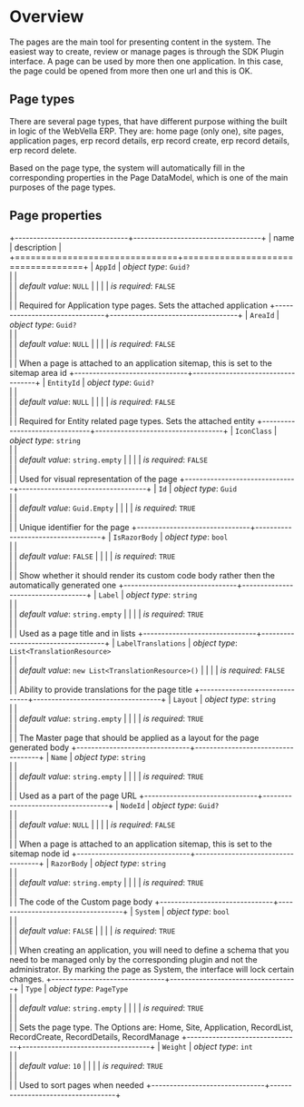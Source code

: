 ﻿<!--{"sort_order":1, "name": "overview", "label": "Overview"}-->
# Overview

The pages are the main tool for presenting content in the system. The easiest way to create, review or manage pages is through the SDK Plugin interface. 
A page can be used by more then one application. In this case, the page could be opened from more then one url and this is OK.

## Page types

There are several page types, that have different purpose withing the built in logic of the WebVella ERP. They are: home page (only one), site pages, application pages, erp record details, erp record create, erp record details, erp record delete.

Based on the page type, the system will automatically fill in the corresponding properties in the Page DataModel, which is one of the main purposes of the page types.

## Page properties

+-------------------------------+-----------------------------------+
| name                          | description                       |
+===============================+===================================+
| `AppId`                       | *object type*: `Guid?`                         
|                               |         
|                               | *default value*: `NULL`
|                               |
|                               | *is required*: `FALSE`                      
|                               |                                   
|                               | Required for Application type pages. Sets the attached application
+-------------------------------+-----------------------------------+
| `AreaId`                      | *object type*: `Guid?`                         
|                               |         
|                               | *default value*: `NULL`
|                               |
|                               | *is required*: `FALSE`                      
|                               |                                   
|                               | When a page is attached to an application sitemap, this is set to the sitemap area id
+-------------------------------+-----------------------------------+
| `EntityId`                    | *object type*: `Guid?`                         
|                               |         
|                               | *default value*: `NULL`
|                               |
|                               | *is required*: `FALSE`                      
|                               |                                   
|                               | Required for Entity related page types. Sets the attached entity
+-------------------------------+-----------------------------------+
| `IconClass`                   | *object type*: `string`                         
|                               |         
|                               | *default value*: `string.empty`
|                               |
|                               | *is required*: `FALSE`                      
|                               |                                   
|                               | Used for visual representation of the page 
+-------------------------------+-----------------------------------+
| `Id`                          | *object type*: `Guid`                         
|                               |         
|                               | *default value*: `Guid.Empty`
|                               |
|                               | *is required*: `TRUE`                      
|                               |                                   
|                               | Unique identifier for the page
+-------------------------------+-----------------------------------+
| `IsRazorBody`                 | *object type*: `bool`                         
|                               |         
|                               | *default value*: `FALSE`
|                               |
|                               | *is required*: `TRUE`                      
|                               |                                   
|                               | Show whether it should render its custom code body rather then the automatically generated one
+-------------------------------+-----------------------------------+
| `Label`                       | *object type*: `string`                         
|                               |         
|                               | *default value*: `string.empty`
|                               |
|                               | *is required*: `TRUE`                      
|                               |                                   
|                               | Used as a page title and in lists
+-------------------------------+-----------------------------------+
| `LabelTranslations`           | *object type*: `List<TranslationResource>`                         
|                               |         
|                               | *default value*: `new List<TranslationResource>()`
|                               |
|                               | *is required*: `FALSE`                      
|                               |                                   
|                               | Ability to provide translations for the page title
+-------------------------------+-----------------------------------+
| `Layout`                      | *object type*: `string`                         
|                               |         
|                               | *default value*: `string.empty`
|                               |
|                               | *is required*: `TRUE`                      
|                               |                                   
|                               | The Master page that should be applied as a layout for the page generated body
+-------------------------------+-----------------------------------+
| `Name`                        | *object type*: `string`                         
|                               |         
|                               | *default value*: `string.empty`
|                               |
|                               | *is required*: `TRUE`                      
|                               |                                   
|                               | Used as a part of the page URL 
+-------------------------------+-----------------------------------+
| `NodeId`                      | *object type*: `Guid?`                         
|                               |         
|                               | *default value*: `NULL`
|                               |
|                               | *is required*: `FALSE`                      
|                               |                                   
|                               | When a page is attached to an application sitemap, this is set to the sitemap node id
+-------------------------------+-----------------------------------+
| `RazorBody`                   | *object type*: `string`                         
|                               |         
|                               | *default value*: `string.empty`
|                               |
|                               | *is required*: `TRUE`                      
|                               |                                   
|                               | The code of the Custom page body
+-------------------------------+-----------------------------------+
| `System`                      | *object type*: `bool`                         
|                               |         
|                               | *default value*: `FALSE`
|                               |
|                               | *is required*: `TRUE`                      
|                               |                                   
|                               | When creating an application, you will need to define a schema that you need to be managed only by the corresponding plugin and not the administrator. By marking the page as System, the interface will lock certain changes.
+-------------------------------+-----------------------------------+
| `Type`                        | *object type*: `PageType`                         
|                               |         
|                               | *default value*: `string.empty`
|                               |
|                               | *is required*: `TRUE`                      
|                               |                                   
|                               | Sets the page type. The Options are: Home, Site, Application, RecordList, RecordCreate, RecordDetails, RecordManage
+-------------------------------+-----------------------------------+
| `Weight`                      | *object type*: `int`                         
|                               |         
|                               | *default value*: `10`
|                               |
|                               | *is required*: `TRUE`                      
|                               |                                   
|                               | Used to sort pages when needed
+-------------------------------+-----------------------------------+
